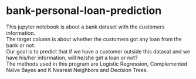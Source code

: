 # bank-personal-loan-prediction
This jupyter notebook is about a bank dataset with the customers information.<br/>
The target column is about whether the customers got any loan from the bank or not.<br/>
Our goal is to predict that if we have a customer outside this datasat and we have his/her information,
will he/she get a loan or not?<br/>
The methods used in this program are Logistic Regression, Complemented Naive Bayes and K Nearest Neighbors and Decision Trees.<br/>


